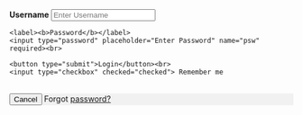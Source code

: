 
 <html>
<form action="action_page.php">
  </div>

  <div class="container">
    <label><b>Username</b></label>
    <input type="text" placeholder="Enter Username" name="uname" required><br>

    <label><b>Password</b></label>
    <input type="password" placeholder="Enter Password" name="psw" required><br>

    <button type="submit">Login</button><br>
    <input type="checkbox" checked="checked"> Remember me
  </div><br>

  <div class="container" style="background-color:#f1f1f1">
    <button type="button" class="cancelbtn">Cancel</button>
    <span class="psw">Forgot <a href="#">password?</a></span>
  </div><br>
</form>
</html>
